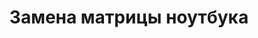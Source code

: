 ---
layout: index
title: Замена матрицы ноутбука
breadcrumbs:
  - name: Услуги
    url: /services/
  - name: Ремонт устройств
    url: /services/device/
  - name: Ноутбук
    url: /services/device/notebook/
breadcrumbCurrent: false
---
